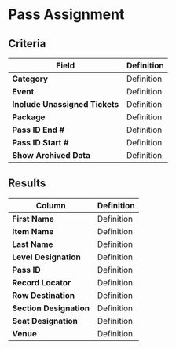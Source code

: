# Pass Assignment

## Criteria

| **Field** | **Definition** |
| --- | --- |
| **Category** | Definition |
| **Event** | Definition |
| **Include Unassigned Tickets** | Definition |
| **Package** | Definition |
| **Pass ID End \#** | Definition |
| **Pass ID Start \#** | Definition |
| **Show Archived Data** | Definition |

## Results

| **Column** | **Definition** |
| --- | --- |
| **First Name** | Definition |
| **Item Name** | Definition |
| **Last Name** | Definition |
| **Level Designation** | Definition |
| **Pass ID** | Definition |
| **Record Locator** | Definition |
| **Row Destination** | Definition |
| **Section Designation** | Definition |
| **Seat Designation** | Definition |
| **Venue** | Definition |